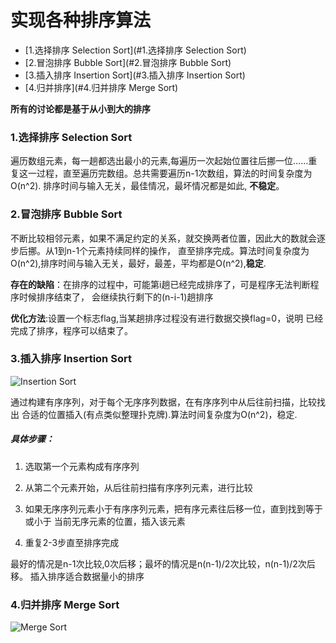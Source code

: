 # 实现各种排序算法
* [1.选择排序 Selection Sort](#1.选择排序 Selection Sort)
* [2.冒泡排序 Bubble Sort](#2.冒泡排序 Bubble Sort)
* [3.插入排序 Insertion Sort](#3.插入排序 Insertion Sort)
* [4.归并排序](#4.归并排序 Merge Sort)



**所有的讨论都是基于从小到大的排序**

### 1.选择排序 Selection Sort

遍历数组元素，每一趟都选出最小的元素,每遍历一次起始位置往后挪一位……重复这一过程，直至遍历完数组。总共需要遍历n-1次数组，算法的时间复杂度为O(n^2).
排序时间与输入无关，最佳情况，最坏情况都是如此, **不稳定**。

### 2.冒泡排序 Bubble Sort

不断比较相邻元素，如果不满足约定的关系，就交换两者位置，因此大的数就会逐步后挪。从1到n-1个元素持续同样的操作，
直至排序完成。算法时间复杂度为O(n^2),排序时间与输入无关，最好，最差，平均都是O(n^2),**稳定**.

**存在的缺陷**：在排序的过程中，可能第i趟已经完成排序了，可是程序无法判断程序时候排序结束了，
会继续执行剩下的(n-i-1)趟排序

**优化方法**:设置一个标志flag,当某趟排序过程没有进行数据交换flag=0，说明
已经完成了排序，程序可以结束了。


### 3.插入排序 Insertion Sort

![Insertion Sort](https://github.com/JHWen/SortingAlogrithm/blob/master/images/Insertion-sort-example-300px.gif)

通过构建有序序列，对于每个无序序列数据，在有序序列中从后往前扫描，比较找出
合适的位置插入(有点类似整理扑克牌).算法时间复杂度为O(n^2)，稳定.

##### 具体步骤：
1. 选取第一个元素构成有序序列
2. 从第二个元素开始，从后往前扫描有序序列元素，进行比较
3. 如果无序序列元素小于有序序列元素，把有序元素往后移一位，直到找到等于或小于
当前无序元素的位置，插入该元素

4. 重复2-3步直至排序完成

最好的情况是n-1次比较,0次后移；最坏的情况是n(n-1)/2次比较，n(n-1)/2次后移。
插入排序适合数据量小的排序

### 4.归并排序 Merge Sort
![Merge Sort](https://github.com/JHWen/SortingAlogrithm/blob/master/images/Merge-sort-example-300px.gif)


